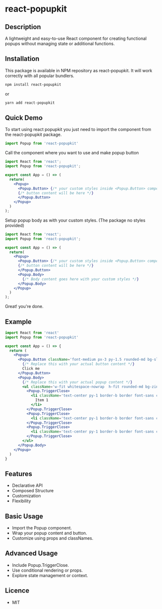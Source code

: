 # react-popupkit

## Description

A lightweight and easy-to-use React component for creating functional popups without managing state or additional functions.

## Installation

This package is available in NPM repository as react-popupkit. It will work correctly with all popular bundlers.

```bash
npm install react-popupkit
```

or

```bash
yarn add react-popupkit
```

## Quick Demo

To start using react popupkit you just need to import the component from the react-popupkit package.

```jsx
import Popup from 'react-popupkit'
```

Call the component where you want to use and make popup button

```jsx
import React from 'react';
import Popup from 'react-popupkit';

export const App = () => (
  return(
    <Popup>
      <Popup.Button> {/* your custom styles inside <Popup.Button> component */}
      {/* button content will be here */}
      </Popup.Button>
    </Popup>
  )
);
```

Setup popup body as with your custom styles. (The package no styles provided)

```jsx
import React from 'react';
import Popup from 'react-popupkit';

export const App = () => (
  return(
    <Popup>
      <Popup.Button> {/* your custom styles inside <Popup.Button> component */}
      {/* button content will be here */}
      </Popup.Button>
      <Popup.Body>
        {/* Body content goes here with your custom styles */}
      </Popup.Body>
    </Popup>
  )
);
```

Great! you're done.

## Example

```jsx
import React from 'react'
import Popup from 'react-popupkit'

export const App = () => {
  return (
    <Popup>
      <Popup.Button className='font-medium px-3 py-1.5 rounded-md bg-slate-600 text-white'>
        {/* Replace this with your actual button content */}
        Click me
      </Popup.Button>
      <Popup.Body>
        {/* Replace this with your actual popup content */}
        <ul className='w-fit whitespace-nowrap  h-fit rounded-md bg-zinc-100 border absolute top-full left-full'>
          <Popup.TriggerClose>
            <li className='text-center py-1 border-b border font-sans cursor-pointer hover:bg-zinc-200 px-10'>
              Item 1
            </li>
          </Popup.TriggerClose>
          <Popup.TriggerClose>
            <li className='text-center py-1 border-b border font-sans cursor-pointer hover:bg-zinc-200'>Item 2</li>
          </Popup.TriggerClose>
          <Popup.TriggerClose>
            <li className='text-center py-1 border-b border font-sans cursor-pointer hover:bg-zinc-200'>Item 3</li>
          </Popup.TriggerClose>
        </ul>
      </Popup.Body>
    </Popup>
  )
}
```

## Features

- Declarative API
- Composed Structure
- Customization
- Flexibility

## Basic Usage

- Import the Popup component.
- Wrap your popup content and button.
- Customize using props and classNames.

## Advanced Usage

- Include Popup.TriggerClose.
- Use conditional rendering or props.
- Explore state management or context.

## Licence

- MIT
